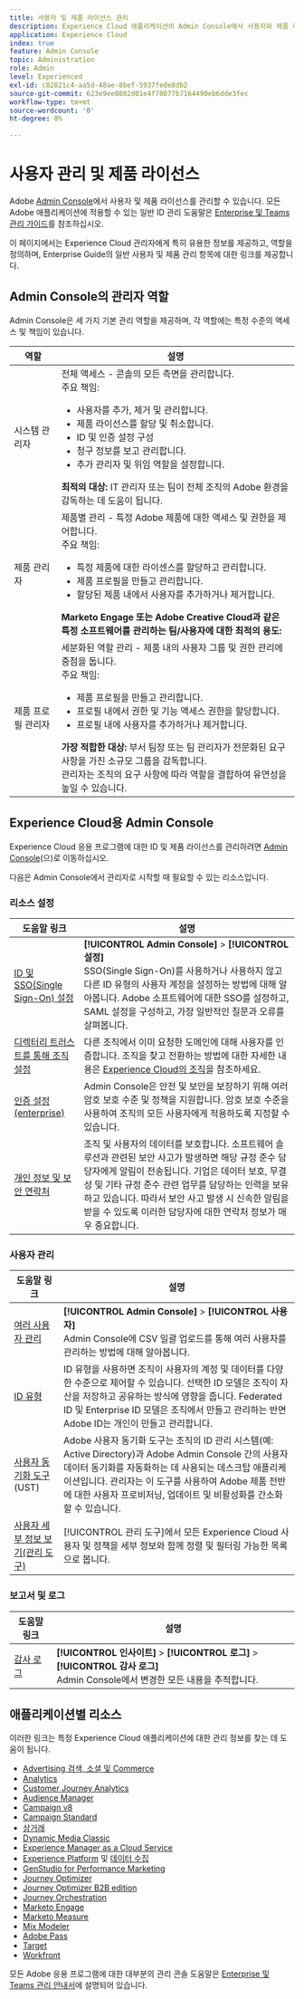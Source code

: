 ```yaml
---
title: 사용자 및 제품 라이선스 관리
description: Experience Cloud 애플리케이션의 Admin Console에서 사용자와 제품 라이선스를 관리합니다.
application: Experience Cloud
index: true
feature: Admin Console
topic: Administration
role: Admin
level: Experienced
exl-id: c82821c4-aa5d-48ae-8bef-5937fede8db2
source-git-commit: 623e9ee0802d01e4f70877b7164490eb6dde3fec
workflow-type: tm+mt
source-wordcount: '0'
ht-degree: 0%

---
```


# 사용자 관리 및 제품 라이선스

Adobe [Admin Console](https://adminconsole.adobe.com/enterprise/)에서 사용자 및 제품 라이선스를 관리할 수 있습니다. 모든 Adobe 애플리케이션에 적용할 수 있는 일반 ID 관리 도움말은 [Enterprise 및 Teams 관리 가이드](https://helpx.adobe.com/kr/enterprise/admin-guide.html)를 참조하십시오.

이 페이지에서는 Experience Cloud 관리자에게 특히 유용한 정보를 제공하고, 역할을 정의하며, Enterprise Guide의 일반 사용자 및 제품 관리 항목에 대한 링크를 제공합니다.

## Admin Console의 관리자 역할

Admin Console은 세 가지 기본 관리 역할을 제공하며, 각 역할에는 특정 수준의 액세스 및 책임이 있습니다.

| 역할 | 설명 |
| ------- | ------- |
| 시스템 관리자 | 전체 액세스 - 콘솔의 모든 측면을 관리합니다. <br>주요 책임: <br><ul><li>사용자를 추가, 제거 및 관리합니다.</li><li>제품 라이선스를 할당 및 취소합니다.</li><li>ID 및 인증 설정 구성</li><li>청구 정보를 보고 관리합니다.</li><li>추가 관리자 및 위임 역할을 설정합니다.</li></ul> **최적의 대상:** IT 관리자 또는 팀이 전체 조직의 Adobe 환경을 감독하는 데 도움이 됩니다. |
| 제품 관리자 | 제품별 관리 - 특정 Adobe 제품에 대한 액세스 및 권한을 제어합니다.<br>주요 책임:<ul><li>특정 제품에 대한 라이센스를 할당하고 관리합니다.</li><li>제품 프로필을 만들고 관리합니다.</li><li>할당된 제품 내에서 사용자를 추가하거나 제거합니다.</li></ul>   **Marketo Engage 또는 Adobe Creative Cloud과 같은 특정 소프트웨어를 관리하는 팀/사용자에 대한 최적의 용도:** |
| 제품 프로필 관리자 | 세분화된 역할 관리 - 제품 내의 사용자 그룹 및 권한 관리에 중점을 둡니다.<br>주요 책임:<ul><li>제품 프로필을 만들고 관리합니다.</li><li>프로필 내에서 권한 및 기능 액세스 권한을 할당합니다.</li><li>프로필 내에 사용자를 추가하거나 제거합니다.</li></ul> **가장 적합한 대상:** 부서 팀장 또는 팀 관리자가 전문화된 요구 사항을 가진 소규모 그룹을 감독합니다. <br> 관리자는 조직의 요구 사항에 따라 역할을 결합하여 유연성을 높일 수 있습니다. |

## Experience Cloud용 Admin Console

Experience Cloud 응용 프로그램에 대한 ID 및 제품 라이선스를 관리하려면 [Admin Console](https://adminconsole.adobe.com/enterprise/)&#x200B;(으)로 이동하십시오.

다음은 Admin Console에서 관리자로 시작할 때 필요할 수 있는 리소스입니다.

### 리소스 설정

| 도움말 링크 | 설명 |
| ------- | ------ |
| [ID 및 SSO(Single Sign-On) 설정](https://helpx.adobe.com/kr/enterprise/using/set-up-identity.html) | **[!UICONTROL Admin Console]** > **[!UICONTROL 설정]** <br> SSO(Single Sign-On)를 사용하거나 사용하지 않고 다른 ID 유형의 사용자 계정을 설정하는 방법에 대해 알아봅니다. Adobe 소프트웨어에 대한 SSO를 설정하고, SAML 설정을 구성하고, 가장 일반적인 질문과 오류를 살펴봅니다. |
| [디렉터리 트러스트를 통해 조직 설정](https://helpx.adobe.com/kr/enterprise/using/directory-trust.html) | 다른 조직에서 이미 요청한 도메인에 대해 사용자를 인증합니다. 조직을 찾고 전환하는 방법에 대한 자세한 내용은 [Experience Cloud의 조직](organizations.md)을 참조하세요. |
| [인증 설정(enterprise)](https://helpx.adobe.com/kr/enterprise/using/authentication-settings.html) | Admin Console은 안전 및 보안을 보장하기 위해 여러 암호 보호 수준 및 정책을 지원합니다. 암호 보호 수준을 사용하여 조직의 모든 사용자에게 적용하도록 지정할 수 있습니다. |
| [개인 정보 및 보안 연락처](https://helpx.adobe.com/kr/enterprise/using/security-contacts.html) | 조직 및 사용자의 데이터를 보호합니다. 소프트웨어 솔루션과 관련된 보안 사고가 발생하면 해당 규정 준수 담당자에게 알림이 전송됩니다. 기업은 데이터 보호, 무결성 및 기타 규정 준수 관련 업무를 담당하는 인력을 보유하고 있습니다. 따라서 보안 사고 발생 시 신속한 알림을 받을 수 있도록 이러한 담당자에 대한 연락처 정보가 매우 중요합니다. |

### 사용자 관리

| 도움말 링크 | 설명 |
| ------- | ------- |
| [여러 사용자 관리](https://helpx.adobe.com/kr/enterprise/using/bulk-upload-users.html) | **[!UICONTROL Admin Console]** > **[!UICONTROL 사용자]** <br>Admin Console에 CSV 일괄 업로드를 통해 여러 사용자를 관리하는 방법에 대해 알아봅니다. |
| [ID 유형](https://helpx.adobe.com/kr/enterprise/using/identity.html) | ID 유형을 사용하면 조직이 사용자의 계정 및 데이터를 다양한 수준으로 제어할 수 있습니다. 선택한 ID 모델은 조직이 자산을 저장하고 공유하는 방식에 영향을 줍니다. Federated ID 및 Enterprise ID 모델은 조직에서 만들고 관리하는 반면 Adobe ID는 개인이 만들고 관리합니다. |
| [사용자 동기화 도구](https://helpx.adobe.com/kr/enterprise/using/user-sync.html)&#x200B;(UST) | Adobe 사용자 동기화 도구는 조직의 ID 관리 시스템(예: Active Directory)과 Adobe Admin Console 간의 사용자 데이터 동기화를 자동화하는 데 사용되는 데스크탑 애플리케이션입니다. 관리자는 이 도구를 사용하여 Adobe 제품 전반에 대한 사용자 프로비저닝, 업데이트 및 비활성화를 간소화할 수 있습니다. |
| [사용자 세부 정보 보기(관리 도구)](admin-tool-experience-cloud.md) | [!UICONTROL 관리 도구]에서 모든 Experience Cloud 사용자 및 정책을 세부 정보와 함께 정렬 및 필터링 가능한 목록으로 봅니다. |

### 보고서 및 로그

| 도움말 링크 | 설명 |
| ------- |------- |
| [감사 로그](https://helpx.adobe.com/kr/enterprise/using/audit-logs.html) | **[!UICONTROL 인사이트]** > **[!UICONTROL 로그]** > **[!UICONTROL 감사 로그]** <br> Admin Console에서 변경한 모든 내용을 추적합니다. |


## 애플리케이션별 리소스

이러한 링크는 특정 Experience Cloud 애플리케이션에 대한 관리 정보를 찾는 데 도움이 됩니다.

<!-- | Application | Link to resource|
| ------- | ------- |
|  [!DNL Analytics] <p>Customer Journey Analytics| [Analytics in the Adobe Admin Console overview](https://experienceleague.adobe.com/ko/docs/analytics/admin/admin-console/home) <p>[Administration requirements](https://experienceleague.adobe.com/ko/docs/analytics-platform/using/cja-workspace/workspace-faq/frequently-asked-questions-analysis-workspace) |
| [!DNL Audience Manager] | [Audience Manager user migration to Admin Console](https://experienceleague.adobe.com/ko/docs/audience-manager/user-guide/features/administration/admin-console-migration) |
| [!DNL Campaign] v8 |  [Get started with permissions](https://experienceleague.adobe.com/ko/docs/campaign/campaign-v8/admin/permissions/gs-permissions) |
| [!DNL Campaign Standard] to [!DNL Campaign v8] | [User access management from Campaign Standard to Campaign V8](https://experienceleague.adobe.com/ko/docs/campaign-web/acs-to-ac/user-management-acs) |
| [!DNL Commerce] | [Configure the Commerce Admin Integration with Adobe ID](https://experienceleague.adobe.com/ko/docs/commerce-admin/start/admin/ims/adobe-ims-config) |
| [!DNL Dynamic Media Classic] | [Administration setup](https://experienceleague.adobe.com/ko/docs/dynamic-media-classic/using/setup/administration-setup#user_administration) |
| [!DNL Experience Manager as a Cloud Service] |  [Accessing the Admin Console](https://experienceleague.adobe.com/ko/docs/experience-manager-cloud-service/content/onboarding/journey/admin-console) |
| [!DNL Experience Platform] <p>[!DNL Data Collection] | [Access control UI overview](https://experienceleague.adobe.com/ko/docs/experience-platform/access-control/ui/overview) <p>[Permission management for data collection in Experience Platform](https://experienceleague.adobe.com/ko/docs/experience-platform/collection/permissions)|
| [!DNL GenStudio for Performance Marketing] | [Provision Adobe GenStudio for Performance Marketing](https://experienceleague.adobe.com/ko/docs/genstudio-for-performance-marketing/user-guide/intro/product-provisioning) |
| [!DNL Journey Optimizer] | [Manage users and roles](https://experienceleague.adobe.com/ko/docs/journey-optimizer/using/access-control/permissions) |
| [!DNL Journey Optimizer B2B Edition] | [User management](https://experienceleague.adobe.com/ko/docs/journey-optimizer-b2b/user/admin/user-management) |
|[!DNL  Journey Orchestration] | [Access management](https://experienceleague.adobe.com/ko/docs/journeys/using/starting-with-journeys/access-management) |
| [!DNL Marketo Engage] | [Understanding Marketo Subscription and User Migration to the Adobe Admin Console](https://experienceleague.adobe.com/ko/docs/marketo/using/product-docs/administration/marketo-with-adobe-identity/subscription-and-user-migration/understanding-marketo-subscription-and-user-migration-to-the-adobe-admin-console) |
| [!DNL Marketo Measure] | [Adobe Admin Console Setup](https://experienceleague.adobe.com/ko/docs/marketo-measure/using/configuration-and-setup/getting-started-with-marketo-measure/adobe-admin-console-setup) |
| [!DNL Mix Modeler] | [Access controls](https://experienceleague.adobe.com/ko/docs/mix-modeler/using/data-governance/access-controls) |
| [!DNL Pass] | [Get started with Account IQ](https://experienceleague.adobe.com/ko/docs/pass/aiq-help/get-started) |
| [!DNL Target] | [Administrator first steps](https://experienceleague.adobe.com/ko/docs/target/using/administer/start-target) <p> [User management](https://experienceleague.adobe.com/ko/docs/target/using/administer/manage-users/user-management) |
| [!DNL Workfront] | [Manage users in the Adobe Admin Console](https://experienceleague.adobe.com/ko/docs/workfront/using/administration-and-setup/add-users/create-manage-users/admin-console) |

 -->

* [Advertising 검색, 소셜 및 Commerce](https://experienceleague.adobe.com/en/docs/advertising/search-social-commerce/new-ui/user-administration)
* [Analytics](https://experienceleague.adobe.com/ko/docs/analytics/admin/admin-console/home)
* [Customer Journey Analytics](https://experienceleague.adobe.com/ko/docs/analytics-platform/using/cja-workspace/workspace-faq/frequently-asked-questions-analysis-workspace)
* [Audience Manager](https://experienceleague.adobe.com/ko/docs/audience-manager/user-guide/features/administration/admin-console-migration)
* [Campaign v8](https://experienceleague.adobe.com/ko/docs/campaign/campaign-v8/admin/permissions/gs-permissions)
* [Campaign Standard](https://experienceleague.adobe.com/ko/docs/campaign-web/acs-to-ac/user-management-acs)
* [상거래](https://experienceleague.adobe.com/ko/docs/commerce-admin/start/admin/ims/adobe-ims-config)
* [Dynamic Media Classic](https://experienceleague.adobe.com/ko/docs/dynamic-media-classic/using/setup/administration-setup#user_administration)
* [Experience Manager as a Cloud Service](https://experienceleague.adobe.com/ko/docs/experience-manager-cloud-service/content/onboarding/journey/admin-console)
* [Experience Platform](https://experienceleague.adobe.com/ko/docs/experience-platform/access-control/ui/overview) 및 [데이터 수집](https://experienceleague.adobe.com/ko/docs/experience-platform/collection/permissions)
* [GenStudio for Performance Marketing](https://experienceleague.adobe.com/ko/docs/genstudio-for-performance-marketing/user-guide/intro/product-provisioning)
* [Journey Optimizer](https://experienceleague.adobe.com/ko/docs/journey-optimizer/using/access-control/permissions)
* [Journey Optimizer B2B edition](https://experienceleague.adobe.com/ko/docs/journey-optimizer-b2b/user/admin/user-management)
* [Journey Orchestration](https://experienceleague.adobe.com/ko/docs/journeys/using/starting-with-journeys/access-management)
* [Marketo Engage](https://experienceleague.adobe.com/ko/docs/marketo/using/product-docs/administration/marketo-with-adobe-identity/subscription-and-user-migration/understanding-marketo-subscription-and-user-migration-to-the-adobe-admin-console)
* [Marketo Measure](https://experienceleague.adobe.com/ko/docs/marketo-measure/using/configuration-and-setup/getting-started-with-marketo-measure/adobe-admin-console-setup)
* [Mix Modeler](https://experienceleague.adobe.com/ko/docs/mix-modeler/using/data-governance/access-controls)
* [Adobe Pass](https://experienceleague.adobe.com/ko/docs/pass/aiq-help/get-started)
* [Target](https://experienceleague.adobe.com/ko/docs/target/using/administer/start-target)
* [Workfront](https://experienceleague.adobe.com/ko/docs/workfront/using/administration-and-setup/add-users/create-manage-users/admin-console)

모든 Adobe 응용 프로그램에 대한 대부분의 관리 콘솔 도움말은 [Enterprise 및 Teams 관리 안내서](https://helpx.adobe.com/kr/enterprise/admin-guide.html)에 설명되어 있습니다.
